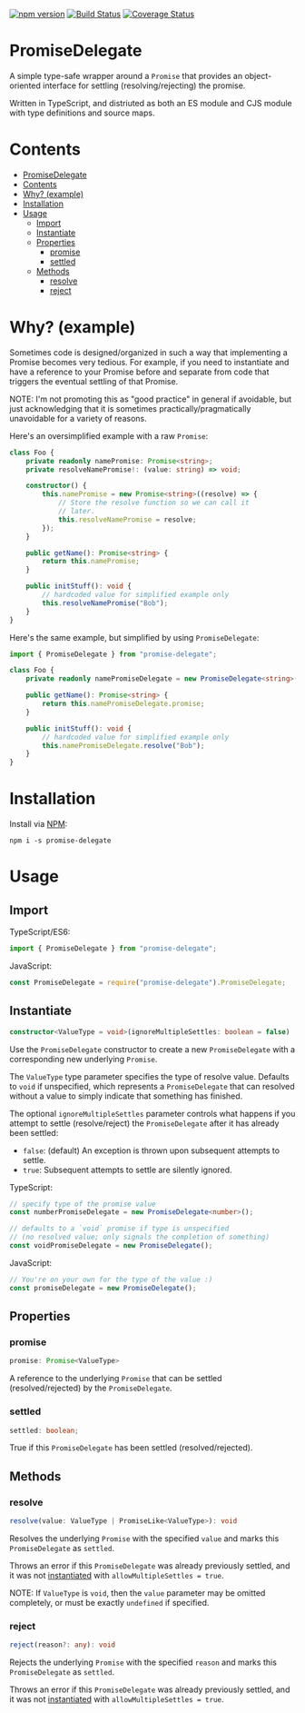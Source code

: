 [![npm version](https://img.shields.io/npm/v/promise-delegate.svg)](https://www.npmjs.com/package/promise-delegate)
[![Build Status](https://travis-ci.org/UselessPickles/promise-delegate.svg?branch=master)](https://travis-ci.org/UselessPickles/promise-delegate)
[![Coverage Status](https://coveralls.io/repos/github/UselessPickles/promise-delegate/badge.svg?branch=master)](https://coveralls.io/github/UselessPickles/promise-delegate?branch=master)

# PromiseDelegate

A simple type-safe wrapper around a `Promise` that provides an object-oriented interface
for settling (resolving/rejecting) the promise.

Written in TypeScript, and distriuted as both an ES module and CJS module with type
definitions and source maps.

# Contents

<!-- TOC depthFrom:1 -->

-   [PromiseDelegate](#promisedelegate)
-   [Contents](#contents)
-   [Why? (example)](#why-example)
-   [Installation](#installation)
-   [Usage](#usage)
    -   [Import](#import)
    -   [Instantiate](#instantiate)
    -   [Properties](#properties)
        -   [promise](#promise)
        -   [settled](#settled)
    -   [Methods](#methods)
        -   [resolve](#resolve)
        -   [reject](#reject)

<!-- /TOC -->

# Why? (example)

Sometimes code is designed/organized in such a way that implementing a Promise becomes
very tedious. For example, if you need to instantiate and have a reference to your Promise
before and separate from code that triggers the eventual settling of that Promise.

NOTE: I'm not promoting this as "good practice" in general if avoidable, but just
acknowledging that it is sometimes practically/pragmatically unavoidable for a variety
of reasons.

Here's an oversimplified example with a raw `Promise`:

```ts
class Foo {
    private readonly namePromise: Promise<string>;
    private resolveNamePromise!: (value: string) => void;

    constructor() {
        this.namePromise = new Promise<string>((resolve) => {
            // Store the resolve function so we can call it
            // later.
            this.resolveNamePromise = resolve;
        });
    }

    public getName(): Promise<string> {
        return this.namePromise;
    }

    public initStuff(): void {
        // hardcoded value for simplified example only
        this.resolveNamePromise("Bob");
    }
}
```

Here's the same example, but simplified by using `PromiseDelegate`:

```ts
import { PromiseDelegate } from "promise-delegate";

class Foo {
    private readonly namePromiseDelegate = new PromiseDelegate<string>();

    public getName(): Promise<string> {
        return this.namePromiseDelegate.promise;
    }

    public initStuff(): void {
        // hardcoded value for simplified example only
        this.namePromiseDelegate.resolve("Bob");
    }
}
```

# Installation

Install via [NPM](https://www.npmjs.com/package/promise-delegate):

```
npm i -s promise-delegate
```

# Usage

## Import

TypeScript/ES6:

```ts
import { PromiseDelegate } from "promise-delegate";
```

JavaScript:

```js
const PromiseDelegate = require("promise-delegate").PromiseDelegate;
```

## Instantiate

```ts
constructor<ValueType = void>(ignoreMultipleSettles: boolean = false)
```

Use the `PromiseDelegate` constructor to create a new `PromiseDelegate` with a
corresponding new underlying `Promise`.

The `ValueType` type parameter specifies the type of resolve value. Defaults to
`void` if unspecified, which represents a `PromiseDelegate` that can resolved without
a value to simply indicate that something has finished.

The optional `ignoreMultipleSettles` parameter controls what happens if you attempt
to settle (resolve/reject) the `PromiseDelegate` after it has already been settled:

-   `false`: (default) An exception is thrown upon subsequent attempts to settle.
-   `true`: Subsequent attempts to settle are silently ignored.

TypeScript:

```ts
// specify type of the promise value
const numberPromiseDelegate = new PromiseDelegate<number>();

// defaults to a `void` promise if type is unspecified
// (no resolved value; only signals the completion of something)
const voidPromiseDelegate = new PromiseDelegate();
```

JavaScript:

```js
// You're on your own for the type of the value :)
const promiseDelegate = new PromiseDelegate();
```

## Properties

### promise

```ts
promise: Promise<ValueType>
```

A reference to the underlying `Promise` that can be settled (resolved/rejected)
by the `PromiseDelegate`.

### settled

```ts
settled: boolean;
```

True if this `PromiseDelegate` has been settled (resolved/rejected).

## Methods

### resolve

```ts
resolve(value: ValueType | PromiseLike<ValueType>): void
```

Resolves the underlying `Promise` with the specified `value` and
marks this `PromiseDelegate` as `settled`.

Throws an error if this `PromiseDelegate` was already previously settled, and it
was not [instantiated](#instantiate) with `allowMultipleSettles = true`.

NOTE: If `ValueType` is `void`, then the `value` parameter may be omitted
completely, or must be exactly `undefined` if specified.

### reject

```ts
reject(reason?: any): void
```

Rejects the underlying `Promise` with the specified `reason` and
marks this `PromiseDelegate` as `settled`.

Throws an error if this `PromiseDelegate` was already previously settled, and it
was not [instantiated](#instantiate) with `allowMultipleSettles = true`.

